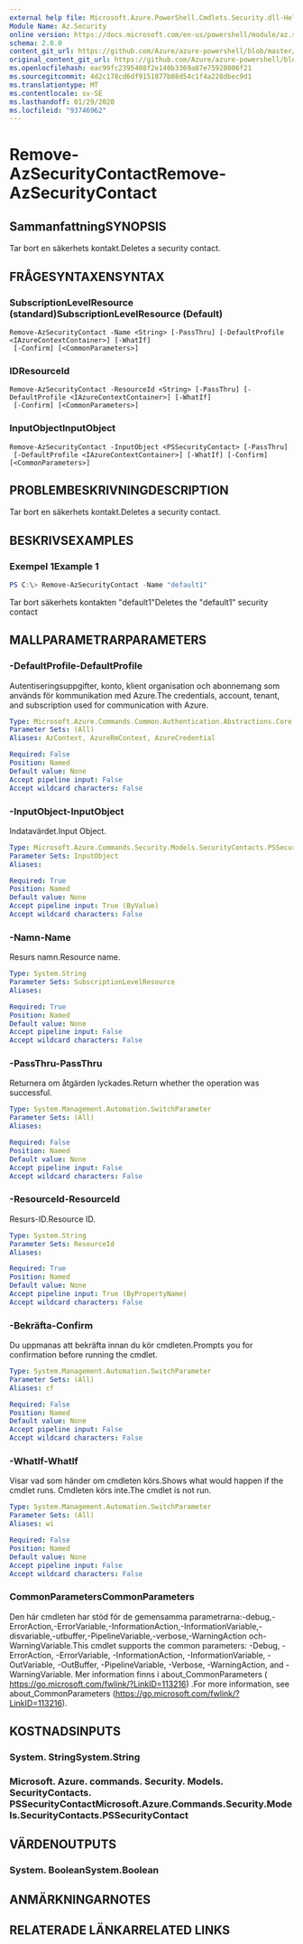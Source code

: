 ```yaml
---
external help file: Microsoft.Azure.PowerShell.Cmdlets.Security.dll-Help.xml
Module Name: Az.Security
online version: https://docs.microsoft.com/en-us/powershell/module/az.security/Remove-AzSecurityContact
schema: 2.0.0
content_git_url: https://github.com/Azure/azure-powershell/blob/master/src/Security/Security/help/Remove-AzSecurityContact.md
original_content_git_url: https://github.com/Azure/azure-powershell/blob/master/src/Security/Security/help/Remove-AzSecurityContact.md
ms.openlocfilehash: eac99fc2395408f2e140b3369a87e75928006f21
ms.sourcegitcommit: 4d2c178cd6df9151877b08d54c1f4a228dbec9d1
ms.translationtype: MT
ms.contentlocale: sv-SE
ms.lasthandoff: 01/29/2020
ms.locfileid: "93746962"
---
```

# <span data-ttu-id="939fb-101">Remove-AzSecurityContact</span><span class="sxs-lookup"><span data-stu-id="939fb-101">Remove-AzSecurityContact</span></span>

## <span data-ttu-id="939fb-102">Sammanfattning</span><span class="sxs-lookup"><span data-stu-id="939fb-102">SYNOPSIS</span></span>
<span data-ttu-id="939fb-103">Tar bort en säkerhets kontakt.</span><span class="sxs-lookup"><span data-stu-id="939fb-103">Deletes a security contact.</span></span>

## <span data-ttu-id="939fb-104">FRÅGESYNTAXEN</span><span class="sxs-lookup"><span data-stu-id="939fb-104">SYNTAX</span></span>

### <span data-ttu-id="939fb-105">SubscriptionLevelResource (standard)</span><span class="sxs-lookup"><span data-stu-id="939fb-105">SubscriptionLevelResource (Default)</span></span>
```
Remove-AzSecurityContact -Name <String> [-PassThru] [-DefaultProfile <IAzureContextContainer>] [-WhatIf]
 [-Confirm] [<CommonParameters>]
```

### <span data-ttu-id="939fb-106">ID</span><span class="sxs-lookup"><span data-stu-id="939fb-106">ResourceId</span></span>
```
Remove-AzSecurityContact -ResourceId <String> [-PassThru] [-DefaultProfile <IAzureContextContainer>] [-WhatIf]
 [-Confirm] [<CommonParameters>]
```

### <span data-ttu-id="939fb-107">InputObject</span><span class="sxs-lookup"><span data-stu-id="939fb-107">InputObject</span></span>
```
Remove-AzSecurityContact -InputObject <PSSecurityContact> [-PassThru]
 [-DefaultProfile <IAzureContextContainer>] [-WhatIf] [-Confirm] [<CommonParameters>]
```

## <span data-ttu-id="939fb-108">PROBLEMBESKRIVNING</span><span class="sxs-lookup"><span data-stu-id="939fb-108">DESCRIPTION</span></span>
<span data-ttu-id="939fb-109">Tar bort en säkerhets kontakt.</span><span class="sxs-lookup"><span data-stu-id="939fb-109">Deletes a security contact.</span></span>

## <span data-ttu-id="939fb-110">BESKRIVS</span><span class="sxs-lookup"><span data-stu-id="939fb-110">EXAMPLES</span></span>

### <span data-ttu-id="939fb-111">Exempel 1</span><span class="sxs-lookup"><span data-stu-id="939fb-111">Example 1</span></span>
```powershell
PS C:\> Remove-AzSecurityContact -Name "default1"
```

<span data-ttu-id="939fb-112">Tar bort säkerhets kontakten "default1"</span><span class="sxs-lookup"><span data-stu-id="939fb-112">Deletes the "default1" security contact</span></span>

## <span data-ttu-id="939fb-113">MALLPARAMETRAR</span><span class="sxs-lookup"><span data-stu-id="939fb-113">PARAMETERS</span></span>

### <span data-ttu-id="939fb-114">-DefaultProfile</span><span class="sxs-lookup"><span data-stu-id="939fb-114">-DefaultProfile</span></span>
<span data-ttu-id="939fb-115">Autentiseringsuppgifter, konto, klient organisation och abonnemang som används för kommunikation med Azure.</span><span class="sxs-lookup"><span data-stu-id="939fb-115">The credentials, account, tenant, and subscription used for communication with Azure.</span></span>

```yaml
Type: Microsoft.Azure.Commands.Common.Authentication.Abstractions.Core.IAzureContextContainer
Parameter Sets: (All)
Aliases: AzContext, AzureRmContext, AzureCredential

Required: False
Position: Named
Default value: None
Accept pipeline input: False
Accept wildcard characters: False
```

### <span data-ttu-id="939fb-116">-InputObject</span><span class="sxs-lookup"><span data-stu-id="939fb-116">-InputObject</span></span>
<span data-ttu-id="939fb-117">Indatavärdet.</span><span class="sxs-lookup"><span data-stu-id="939fb-117">Input Object.</span></span>

```yaml
Type: Microsoft.Azure.Commands.Security.Models.SecurityContacts.PSSecurityContact
Parameter Sets: InputObject
Aliases:

Required: True
Position: Named
Default value: None
Accept pipeline input: True (ByValue)
Accept wildcard characters: False
```

### <span data-ttu-id="939fb-118">-Namn</span><span class="sxs-lookup"><span data-stu-id="939fb-118">-Name</span></span>
<span data-ttu-id="939fb-119">Resurs namn.</span><span class="sxs-lookup"><span data-stu-id="939fb-119">Resource name.</span></span>

```yaml
Type: System.String
Parameter Sets: SubscriptionLevelResource
Aliases:

Required: True
Position: Named
Default value: None
Accept pipeline input: False
Accept wildcard characters: False
```

### <span data-ttu-id="939fb-120">-PassThru</span><span class="sxs-lookup"><span data-stu-id="939fb-120">-PassThru</span></span>
<span data-ttu-id="939fb-121">Returnera om åtgärden lyckades.</span><span class="sxs-lookup"><span data-stu-id="939fb-121">Return whether the operation was successful.</span></span>

```yaml
Type: System.Management.Automation.SwitchParameter
Parameter Sets: (All)
Aliases:

Required: False
Position: Named
Default value: None
Accept pipeline input: False
Accept wildcard characters: False
```

### <span data-ttu-id="939fb-122">-ResourceId</span><span class="sxs-lookup"><span data-stu-id="939fb-122">-ResourceId</span></span>
<span data-ttu-id="939fb-123">Resurs-ID.</span><span class="sxs-lookup"><span data-stu-id="939fb-123">Resource ID.</span></span>

```yaml
Type: System.String
Parameter Sets: ResourceId
Aliases:

Required: True
Position: Named
Default value: None
Accept pipeline input: True (ByPropertyName)
Accept wildcard characters: False
```

### <span data-ttu-id="939fb-124">-Bekräfta</span><span class="sxs-lookup"><span data-stu-id="939fb-124">-Confirm</span></span>
<span data-ttu-id="939fb-125">Du uppmanas att bekräfta innan du kör cmdleten.</span><span class="sxs-lookup"><span data-stu-id="939fb-125">Prompts you for confirmation before running the cmdlet.</span></span>

```yaml
Type: System.Management.Automation.SwitchParameter
Parameter Sets: (All)
Aliases: cf

Required: False
Position: Named
Default value: None
Accept pipeline input: False
Accept wildcard characters: False
```

### <span data-ttu-id="939fb-126">-WhatIf</span><span class="sxs-lookup"><span data-stu-id="939fb-126">-WhatIf</span></span>
<span data-ttu-id="939fb-127">Visar vad som händer om cmdleten körs.</span><span class="sxs-lookup"><span data-stu-id="939fb-127">Shows what would happen if the cmdlet runs.</span></span> <span data-ttu-id="939fb-128">Cmdleten körs inte.</span><span class="sxs-lookup"><span data-stu-id="939fb-128">The cmdlet is not run.</span></span>

```yaml
Type: System.Management.Automation.SwitchParameter
Parameter Sets: (All)
Aliases: wi

Required: False
Position: Named
Default value: None
Accept pipeline input: False
Accept wildcard characters: False
```

### <span data-ttu-id="939fb-129">CommonParameters</span><span class="sxs-lookup"><span data-stu-id="939fb-129">CommonParameters</span></span>
<span data-ttu-id="939fb-130">Den här cmdleten har stöd för de gemensamma parametrarna:-debug,-ErrorAction,-ErrorVariable,-InformationAction,-InformationVariable,-disvariable,-utbuffer,-PipelineVariable,-verbose,-WarningAction och-WarningVariable.</span><span class="sxs-lookup"><span data-stu-id="939fb-130">This cmdlet supports the common parameters: -Debug, -ErrorAction, -ErrorVariable, -InformationAction, -InformationVariable, -OutVariable, -OutBuffer, -PipelineVariable, -Verbose, -WarningAction, and -WarningVariable.</span></span> <span data-ttu-id="939fb-131">Mer information finns i about_CommonParameters ( https://go.microsoft.com/fwlink/?LinkID=113216) .</span><span class="sxs-lookup"><span data-stu-id="939fb-131">For more information, see about_CommonParameters (https://go.microsoft.com/fwlink/?LinkID=113216).</span></span>

## <span data-ttu-id="939fb-132">KOSTNADS</span><span class="sxs-lookup"><span data-stu-id="939fb-132">INPUTS</span></span>

### <span data-ttu-id="939fb-133">System. String</span><span class="sxs-lookup"><span data-stu-id="939fb-133">System.String</span></span>

### <span data-ttu-id="939fb-134">Microsoft. Azure. commands. Security. Models. SecurityContacts. PSSecurityContact</span><span class="sxs-lookup"><span data-stu-id="939fb-134">Microsoft.Azure.Commands.Security.Models.SecurityContacts.PSSecurityContact</span></span>

## <span data-ttu-id="939fb-135">VÄRDEN</span><span class="sxs-lookup"><span data-stu-id="939fb-135">OUTPUTS</span></span>

### <span data-ttu-id="939fb-136">System. Boolean</span><span class="sxs-lookup"><span data-stu-id="939fb-136">System.Boolean</span></span>

## <span data-ttu-id="939fb-137">ANMÄRKNINGAR</span><span class="sxs-lookup"><span data-stu-id="939fb-137">NOTES</span></span>

## <span data-ttu-id="939fb-138">RELATERADE LÄNKAR</span><span class="sxs-lookup"><span data-stu-id="939fb-138">RELATED LINKS</span></span>
